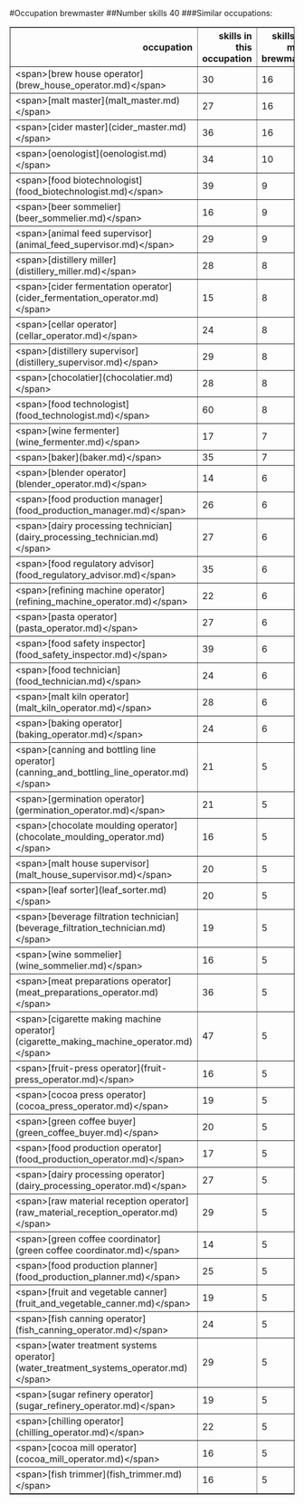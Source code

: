 #Occupation brewmaster
##Number skills 40
###Similar occupations:
<table border="1" class="dataframe">
  <thead>
    <tr style="text-align: right;">
      <th>occupation</th>
      <th>skills in this occupation</th>
      <th>skills that match brewmaster</th>
      <th>percentage match with brewmaster</th>
      <th>skills not in brewmaster</th>
    </tr>
  </thead>
  <tbody>
    <tr>
      <td>&lt;span&gt;[brew house operator](brew_house_operator.md)&lt;/span&gt;</td>
      <td>30</td>
      <td>16</td>
      <td>0.400</td>
      <td>14</td>
    </tr>
    <tr>
      <td>&lt;span&gt;[malt master](malt_master.md)&lt;/span&gt;</td>
      <td>27</td>
      <td>16</td>
      <td>0.400</td>
      <td>11</td>
    </tr>
    <tr>
      <td>&lt;span&gt;[cider master](cider_master.md)&lt;/span&gt;</td>
      <td>36</td>
      <td>16</td>
      <td>0.400</td>
      <td>20</td>
    </tr>
    <tr>
      <td>&lt;span&gt;[oenologist](oenologist.md)&lt;/span&gt;</td>
      <td>34</td>
      <td>10</td>
      <td>0.250</td>
      <td>24</td>
    </tr>
    <tr>
      <td>&lt;span&gt;[food biotechnologist](food_biotechnologist.md)&lt;/span&gt;</td>
      <td>39</td>
      <td>9</td>
      <td>0.225</td>
      <td>30</td>
    </tr>
    <tr>
      <td>&lt;span&gt;[beer sommelier](beer_sommelier.md)&lt;/span&gt;</td>
      <td>16</td>
      <td>9</td>
      <td>0.225</td>
      <td>7</td>
    </tr>
    <tr>
      <td>&lt;span&gt;[animal feed supervisor](animal_feed_supervisor.md)&lt;/span&gt;</td>
      <td>29</td>
      <td>9</td>
      <td>0.225</td>
      <td>20</td>
    </tr>
    <tr>
      <td>&lt;span&gt;[distillery miller](distillery_miller.md)&lt;/span&gt;</td>
      <td>28</td>
      <td>8</td>
      <td>0.200</td>
      <td>20</td>
    </tr>
    <tr>
      <td>&lt;span&gt;[cider fermentation operator](cider_fermentation_operator.md)&lt;/span&gt;</td>
      <td>15</td>
      <td>8</td>
      <td>0.200</td>
      <td>7</td>
    </tr>
    <tr>
      <td>&lt;span&gt;[cellar operator](cellar_operator.md)&lt;/span&gt;</td>
      <td>24</td>
      <td>8</td>
      <td>0.200</td>
      <td>16</td>
    </tr>
    <tr>
      <td>&lt;span&gt;[distillery supervisor](distillery_supervisor.md)&lt;/span&gt;</td>
      <td>29</td>
      <td>8</td>
      <td>0.200</td>
      <td>21</td>
    </tr>
    <tr>
      <td>&lt;span&gt;[chocolatier](chocolatier.md)&lt;/span&gt;</td>
      <td>28</td>
      <td>8</td>
      <td>0.200</td>
      <td>20</td>
    </tr>
    <tr>
      <td>&lt;span&gt;[food technologist](food_technologist.md)&lt;/span&gt;</td>
      <td>60</td>
      <td>8</td>
      <td>0.200</td>
      <td>52</td>
    </tr>
    <tr>
      <td>&lt;span&gt;[wine fermenter](wine_fermenter.md)&lt;/span&gt;</td>
      <td>17</td>
      <td>7</td>
      <td>0.175</td>
      <td>10</td>
    </tr>
    <tr>
      <td>&lt;span&gt;[baker](baker.md)&lt;/span&gt;</td>
      <td>35</td>
      <td>7</td>
      <td>0.175</td>
      <td>28</td>
    </tr>
    <tr>
      <td>&lt;span&gt;[blender operator](blender_operator.md)&lt;/span&gt;</td>
      <td>14</td>
      <td>6</td>
      <td>0.150</td>
      <td>8</td>
    </tr>
    <tr>
      <td>&lt;span&gt;[food production manager](food_production_manager.md)&lt;/span&gt;</td>
      <td>26</td>
      <td>6</td>
      <td>0.150</td>
      <td>20</td>
    </tr>
    <tr>
      <td>&lt;span&gt;[dairy processing technician](dairy_processing_technician.md)&lt;/span&gt;</td>
      <td>27</td>
      <td>6</td>
      <td>0.150</td>
      <td>21</td>
    </tr>
    <tr>
      <td>&lt;span&gt;[food regulatory advisor](food_regulatory_advisor.md)&lt;/span&gt;</td>
      <td>35</td>
      <td>6</td>
      <td>0.150</td>
      <td>29</td>
    </tr>
    <tr>
      <td>&lt;span&gt;[refining machine operator](refining_machine_operator.md)&lt;/span&gt;</td>
      <td>22</td>
      <td>6</td>
      <td>0.150</td>
      <td>16</td>
    </tr>
    <tr>
      <td>&lt;span&gt;[pasta operator](pasta_operator.md)&lt;/span&gt;</td>
      <td>27</td>
      <td>6</td>
      <td>0.150</td>
      <td>21</td>
    </tr>
    <tr>
      <td>&lt;span&gt;[food safety inspector](food_safety_inspector.md)&lt;/span&gt;</td>
      <td>39</td>
      <td>6</td>
      <td>0.150</td>
      <td>33</td>
    </tr>
    <tr>
      <td>&lt;span&gt;[food technician](food_technician.md)&lt;/span&gt;</td>
      <td>24</td>
      <td>6</td>
      <td>0.150</td>
      <td>18</td>
    </tr>
    <tr>
      <td>&lt;span&gt;[malt kiln operator](malt_kiln_operator.md)&lt;/span&gt;</td>
      <td>28</td>
      <td>6</td>
      <td>0.150</td>
      <td>22</td>
    </tr>
    <tr>
      <td>&lt;span&gt;[baking operator](baking_operator.md)&lt;/span&gt;</td>
      <td>24</td>
      <td>6</td>
      <td>0.150</td>
      <td>18</td>
    </tr>
    <tr>
      <td>&lt;span&gt;[canning and bottling line operator](canning_and_bottling_line_operator.md)&lt;/span&gt;</td>
      <td>21</td>
      <td>5</td>
      <td>0.125</td>
      <td>16</td>
    </tr>
    <tr>
      <td>&lt;span&gt;[germination operator](germination_operator.md)&lt;/span&gt;</td>
      <td>21</td>
      <td>5</td>
      <td>0.125</td>
      <td>16</td>
    </tr>
    <tr>
      <td>&lt;span&gt;[chocolate moulding operator](chocolate_moulding_operator.md)&lt;/span&gt;</td>
      <td>16</td>
      <td>5</td>
      <td>0.125</td>
      <td>11</td>
    </tr>
    <tr>
      <td>&lt;span&gt;[malt house supervisor](malt_house_supervisor.md)&lt;/span&gt;</td>
      <td>20</td>
      <td>5</td>
      <td>0.125</td>
      <td>15</td>
    </tr>
    <tr>
      <td>&lt;span&gt;[leaf sorter](leaf_sorter.md)&lt;/span&gt;</td>
      <td>20</td>
      <td>5</td>
      <td>0.125</td>
      <td>15</td>
    </tr>
    <tr>
      <td>&lt;span&gt;[beverage filtration technician](beverage_filtration_technician.md)&lt;/span&gt;</td>
      <td>19</td>
      <td>5</td>
      <td>0.125</td>
      <td>14</td>
    </tr>
    <tr>
      <td>&lt;span&gt;[wine sommelier](wine_sommelier.md)&lt;/span&gt;</td>
      <td>16</td>
      <td>5</td>
      <td>0.125</td>
      <td>11</td>
    </tr>
    <tr>
      <td>&lt;span&gt;[meat preparations operator](meat_preparations_operator.md)&lt;/span&gt;</td>
      <td>36</td>
      <td>5</td>
      <td>0.125</td>
      <td>31</td>
    </tr>
    <tr>
      <td>&lt;span&gt;[cigarette making machine operator](cigarette_making_machine_operator.md)&lt;/span&gt;</td>
      <td>47</td>
      <td>5</td>
      <td>0.125</td>
      <td>42</td>
    </tr>
    <tr>
      <td>&lt;span&gt;[fruit-press operator](fruit-press_operator.md)&lt;/span&gt;</td>
      <td>16</td>
      <td>5</td>
      <td>0.125</td>
      <td>11</td>
    </tr>
    <tr>
      <td>&lt;span&gt;[cocoa press operator](cocoa_press_operator.md)&lt;/span&gt;</td>
      <td>19</td>
      <td>5</td>
      <td>0.125</td>
      <td>14</td>
    </tr>
    <tr>
      <td>&lt;span&gt;[green coffee buyer](green_coffee_buyer.md)&lt;/span&gt;</td>
      <td>20</td>
      <td>5</td>
      <td>0.125</td>
      <td>15</td>
    </tr>
    <tr>
      <td>&lt;span&gt;[food production operator](food_production_operator.md)&lt;/span&gt;</td>
      <td>17</td>
      <td>5</td>
      <td>0.125</td>
      <td>12</td>
    </tr>
    <tr>
      <td>&lt;span&gt;[dairy processing operator](dairy_processing_operator.md)&lt;/span&gt;</td>
      <td>27</td>
      <td>5</td>
      <td>0.125</td>
      <td>22</td>
    </tr>
    <tr>
      <td>&lt;span&gt;[raw material reception operator](raw_material_reception_operator.md)&lt;/span&gt;</td>
      <td>29</td>
      <td>5</td>
      <td>0.125</td>
      <td>24</td>
    </tr>
    <tr>
      <td>&lt;span&gt;[green coffee coordinator](green coffee coordinator.md)&lt;/span&gt;</td>
      <td>14</td>
      <td>5</td>
      <td>0.125</td>
      <td>9</td>
    </tr>
    <tr>
      <td>&lt;span&gt;[food production planner](food_production_planner.md)&lt;/span&gt;</td>
      <td>25</td>
      <td>5</td>
      <td>0.125</td>
      <td>20</td>
    </tr>
    <tr>
      <td>&lt;span&gt;[fruit and vegetable canner](fruit_and_vegetable_canner.md)&lt;/span&gt;</td>
      <td>19</td>
      <td>5</td>
      <td>0.125</td>
      <td>14</td>
    </tr>
    <tr>
      <td>&lt;span&gt;[fish canning operator](fish_canning_operator.md)&lt;/span&gt;</td>
      <td>24</td>
      <td>5</td>
      <td>0.125</td>
      <td>19</td>
    </tr>
    <tr>
      <td>&lt;span&gt;[water treatment systems operator](water_treatment_systems_operator.md)&lt;/span&gt;</td>
      <td>29</td>
      <td>5</td>
      <td>0.125</td>
      <td>24</td>
    </tr>
    <tr>
      <td>&lt;span&gt;[sugar refinery operator](sugar_refinery_operator.md)&lt;/span&gt;</td>
      <td>19</td>
      <td>5</td>
      <td>0.125</td>
      <td>14</td>
    </tr>
    <tr>
      <td>&lt;span&gt;[chilling operator](chilling_operator.md)&lt;/span&gt;</td>
      <td>22</td>
      <td>5</td>
      <td>0.125</td>
      <td>17</td>
    </tr>
    <tr>
      <td>&lt;span&gt;[cocoa mill operator](cocoa_mill_operator.md)&lt;/span&gt;</td>
      <td>16</td>
      <td>5</td>
      <td>0.125</td>
      <td>11</td>
    </tr>
    <tr>
      <td>&lt;span&gt;[fish trimmer](fish_trimmer.md)&lt;/span&gt;</td>
      <td>16</td>
      <td>5</td>
      <td>0.125</td>
      <td>11</td>
    </tr>
  </tbody>
</table>
